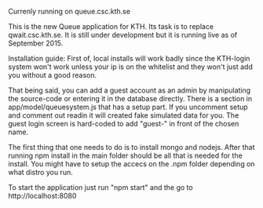 Currenly running on queue.csc.kth.se

This is the new Queue application for KTH. 
Its task is to replace qwait.csc.kth.se.
It is still under development but it is running live as of September 2015.

Installation guide:
First of, local installs will work badly since the KTH-login system won't work
unless your ip is on the whitelist and they won't just add you without a good reason. 

That being said, you can add a guest account as an admin by manipulating the
source-code or entering it in the database directly. There is a section in
app/model/queuesystem.js that has a setup part. If you uncomment setup and
comment out readin it will created fake simulated data for you. 
The guest login screen is hard-coded to add "guest-" in front of the chosen name.

The first thing that one needs to do is to install mongo and nodejs. After that
running npm install in the main folder should be all that is needed for the install. 
You might have to setup the accecs on the .npm folder depending on what distro you run.

To start the application just run "npm start" and the go to http://localhost:8080

